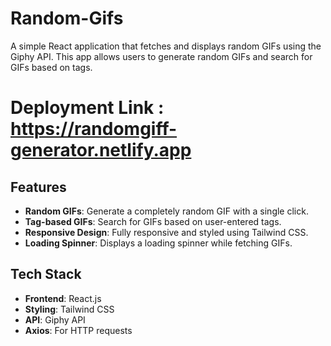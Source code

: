 # **Random-Gifs**

A simple React application that fetches and displays random GIFs using the Giphy API. This app allows users to generate random GIFs and search for GIFs based on tags.

# **Deployment Link : https://randomgiff-generator.netlify.app**

## **Features**
- **Random GIFs**: Generate a completely random GIF with a single click.  
- **Tag-based GIFs**: Search for GIFs based on user-entered tags.  
- **Responsive Design**: Fully responsive and styled using Tailwind CSS.  
- **Loading Spinner**: Displays a loading spinner while fetching GIFs.  

## **Tech Stack**
- **Frontend**: React.js  
- **Styling**: Tailwind CSS  
- **API**: Giphy API  
- **Axios**: For HTTP requests  
